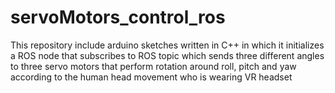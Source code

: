 # servoMotors_control_ros
This repository include arduino sketches written in C++ in which it initializes a ROS node that subscribes to ROS topic which sends three different angles to three servo motors that perform rotation around roll, pitch and yaw according to the human head movement who is wearing VR headset
